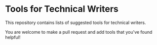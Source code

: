 # Tools for Technical Writers

This repository contains lists of suggested tools for technical writers.

You are welcome to make a pull request and add tools that you've found helpful!

